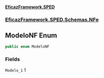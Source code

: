 #### [EficazFramework.SPED](EficazFrameworkSPED.md 'EficazFramework SPED')
### [EficazFramework.SPED.Schemas.NFe](EficazFramework.SPED.Schemas.NFe.md 'EficazFramework.SPED.Schemas.NFe')

## ModeloNF Enum

```csharp
public enum ModeloNF
```
### Fields

<a name='EficazFramework.SPED.Schemas.NFe.ModeloNF.Modelo_1'></a>

`Modelo_1` 1